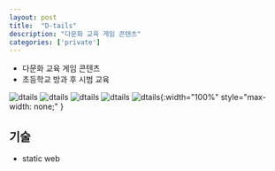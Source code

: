 ```yaml
---
layout: post
title:  "D-tails"
description: "다문화 교육 게임 콘텐츠"
categories: ['private']
---
```

- 다문화 교육 게임 콘텐츠
- 초등학교 방과 후 시범 교육

![dtails](/assets/image/dtails/dtails_intro.png)
![dtails](/assets/image/dtails/dtails_story.png)
![dtails](/assets/image/dtails/dtails_town.png)
![dtails](/assets/image/dtails/dtails_quiz.png)
![dtails](/assets/image/dtails/dtails_minigames.png){:width="100%" style="max-width: none;" }

## 기술
- static web

